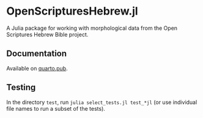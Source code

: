 # OpenScripturesHebrew.jl

A Julia package for working with morphological data from the Open Scriptures Hebrew Bible project.

## Documentation

Available on [quarto.pub](https://neelsmith.quarto.pub/openscriptureshebrew/).

## Testing

In the directory `test`, run `julia select_tests.jl test_*jl` (or use individual file names to run a subset of the tests).